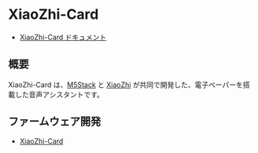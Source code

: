 # XiaoZhi-Card

* [XiaoZhi-Card ドキュメント](https://docs.m5stack.com/zh_CN/core/Xiaozhi_Card_Kit)

## 概要

XiaoZhi-Card は、[M5Stack](https://docs.m5stack.com/) と [XiaoZhi](https://github.com/78/xiaozhi-esp32) が共同で開発した、電子ペーパーを搭載した音声アシスタントです。

## ファームウェア開発

* [XiaoZhi-Card](./main/boards/xiaozhi-card/README.md)
